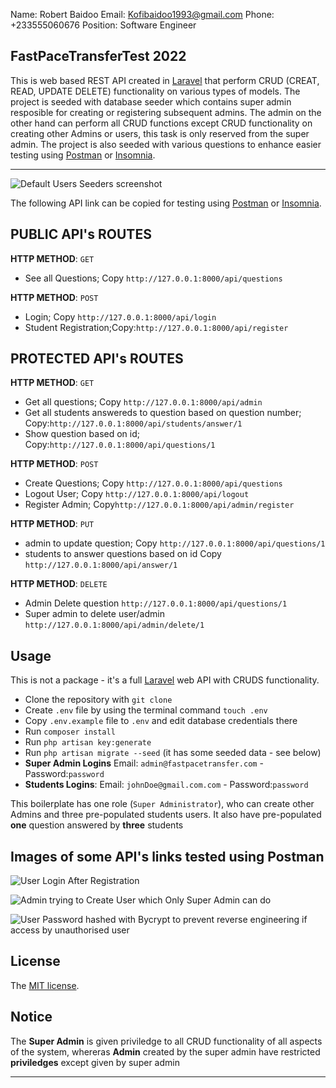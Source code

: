 Name: Robert Baidoo
Email: Kofibaidoo1993@gmail.com
Phone: +233555060676
Position: Software Engineer

## FastPaceTransferTest 2022

This is web based REST API created in [Laravel](https://laravel.com/) that perform CRUD (CREAT, READ, UPDATE DELETE) functionality on various types of models. The project is seeded with database seeder which contains super admin resposible for creating or registering subsequent admins. The admin on the other hand can perform all CRUD functions except CRUD functionality on creating other Admins or users, this task is only reserved from the super admin. The project is also seeded with various questions to enhance easier testing using [Postman](https://www.postman.com/) or [Insomnia](https://insomnia.rest/).

---

![Default Users Seeders screenshot](https://drive.google.com/uc?export=view&id=1blmwLQCe2ZwXAnWn2C4BY8TOyC3ip4A7)

The following API link can be copied for testing using [Postman](https://www.postman.com/) or [Insomnia](https://insomnia.rest/).
## PUBLIC API's ROUTES
**HTTP METHOD**: `GET`
-   See all Questions; Copy `http://127.0.0.1:8000/api/questions`

**HTTP METHOD**: `POST`
-   Login; Copy `http://127.0.0.1:8000/api/login`
-   Student Registration;Copy:`http://127.0.0.1:8000/api/register`

## PROTECTED API's ROUTES

**HTTP METHOD**: `GET`

-   Get all questions; Copy `http://127.0.0.1:8000/api/admin`
-   Get all students answereds to question based on question number; Copy:`http://127.0.0.1:8000/api/students/answer/1`
-   Show question based on id; Copy:`http://127.0.0.1:8000/api/questions/1`

**HTTP METHOD**: `POST`
-   Create Questions; Copy `http://127.0.0.1:8000/api/questions`
-   Logout User; Copy `http://127.0.0.1:8000/api/logout`
-   Register Admin; Copy`http://127.0.0.1:8000/api/admin/register`

**HTTP METHOD**: `PUT`
-   admin to update question; Copy `http://127.0.0.1:8000/api/questions/1`
-   students to answer questions based on id Copy `http://127.0.0.1:8000/api/answer/1`

**HTTP METHOD**: `DELETE`

-   Admin Delete question `http://127.0.0.1:8000/api/questions/1`
-   Super admin to delete user/admin `http://127.0.0.1:8000/api/admin/delete/1`

## Usage

This is not a package - it's a full [Laravel](https://laravel.com/) web API with CRUDS functionality.

-   Clone the repository with `git clone`
-   Create `.env` file by using the terminal command `touch .env`
-   Copy `.env.example` file to `.env` and edit database credentials there
-   Run `composer install`
-   Run `php artisan key:generate`
-   Run `php artisan migrate --seed` (it has some seeded data - see below)
-   **Super Admin Logins** Email: `admin@fastpacetransfer.com` - Password:`password`
-   **Students Logins**: Email: `johnDoe@gmail.com.com` - Password:`password`


This boilerplate has one role (`Super Administrator`), who can create other Admins and three pre-populated students users. It also have pre-populated **one** question answered by **three** students

## Images of some API's links tested using Postman

![User Login After Registration](https://drive.google.com/uc?export=view&id=13WzPUbPsTry3HbONQp40fnrGeuSlieNl)

![Admin trying to Create User which Only Super Admin can do](https://drive.google.com/uc?export=view&id=1X5ZA7xhZdxWimtf1fIVhmlKENBwswzrC)

![User Password hashed with Bycrypt to prevent reverse engineering if access by unauthorised user](https://drive.google.com/uc?export=view&id=1ul2uGp_4Ww9UKqGb6XKZJvlDh9hFBHZH)

## License

The [MIT license](http://opensource.org/licenses/MIT).

## Notice

The **Super Admin** is given priviledge to all CRUD functionality of all aspects of the system, whereras **Admin** created by the super admin have restricted **priviledges** except given by super admin

---
